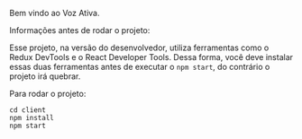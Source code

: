 Bem vindo ao Voz Ativa.

Informações antes de rodar o projeto:

Esse projeto, na versão do desenvolvedor, utiliza ferramentas como o Redux DevTools e o React Developer Tools. Dessa forma, você deve instalar essas duas ferramentas antes de executar o `npm start`, do contrário o projeto irá quebrar.

Para rodar o projeto:

```
cd client
npm install
npm start
```
